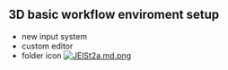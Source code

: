## 3D basic workflow enviroment setup
- new input system
- custom editor
- folder icon
[![JElSt2a.md.png](https://iili.io/JElSt2a.md.png)](https://freeimage.host/i/JElSt2a)
